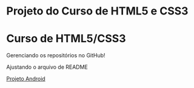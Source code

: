 # Projeto do Curso de HTML5 e CSS3

<h1>Curso de HTML5/CSS3</h1>

Gerenciando os repositórios no GitHub!

Ajustando o arquivo de README

<a href="https://joaovredondo.github.io/html-css/projeto/android"> Projeto Android